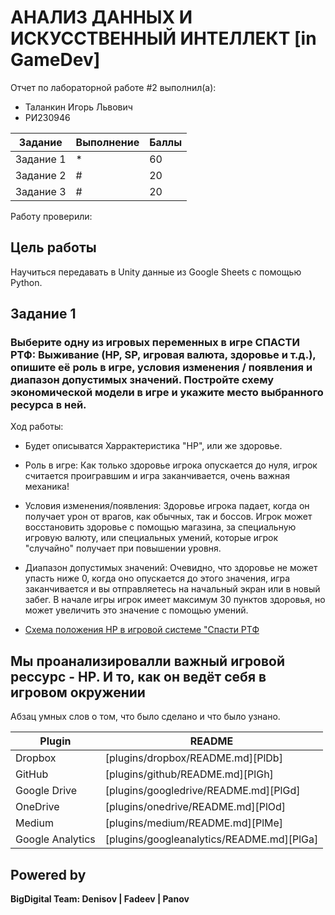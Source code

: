 # АНАЛИЗ ДАННЫХ И ИСКУССТВЕННЫЙ ИНТЕЛЛЕКТ [in GameDev]
Отчет по лабораторной работе #2 выполнил(а):
- Таланкин Игорь Львович
- РИ230946

| Задание | Выполнение | Баллы |
| ------ | ------ | ------ |
| Задание 1 | * | 60 |
| Задание 2 | # | 20 |
| Задание 3 | # | 20 |



Работу проверили:



## Цель работы
Научиться передавать в Unity данные из Google Sheets с помощью Python.


## Задание 1
### Выберите одну из игровых переменных в игре СПАСТИ РТФ: Выживание (HP, SP, игровая валюта, здоровье и т.д.), опишите её роль в игре, условия изменения / появления и диапазон допустимых значений. Постройте схему экономической модели в игре и укажите место выбранного ресурса в ней.

Ход работы:
- Будет описыватся Харрактеристика "HP", или же здоровье.
- Роль в игре: Как только здоровье игрока опускается до нуля, игрок считается проигравшим и игра заканчивается, очень важная механика!
- Условия изменения/появления: Здоровье игрока падает, когда он получает урон от врагов, как обычных, так и боссов. Игрок может восстановить здоровье с помощью магазина, за специальную игровую валюту, или специальных умений, которые игрок "случайно" получает при повышении уровня.
- Диапазон допустимых значений: Очевидно, что здоровье не может упасть ниже 0, когда оно опускается до этого значения, игра заканчивается и вы отправляетесь на начальный экран или в новый забег. В начале игры игрок имеет максимум 30 пунктов здоровья, но может увеличить это значение с помощью умений.

- [Схема положения HP в игровой системе "Спасти РТФ](https://github.com/TalankinIgor/AiGamedev/blob/main/Zadanie2_1.png)


## Мы проанализировалли важный игровой рессурс - HP. И то, как он ведёт себя в игровом окружении

Абзац умных слов о том, что было сделано и что было узнано.

| Plugin | README |
| ------ | ------ |
| Dropbox | [plugins/dropbox/README.md][PlDb] |
| GitHub | [plugins/github/README.md][PlGh] |
| Google Drive | [plugins/googledrive/README.md][PlGd] |
| OneDrive | [plugins/onedrive/README.md][PlOd] |
| Medium | [plugins/medium/README.md][PlMe] |
| Google Analytics | [plugins/googleanalytics/README.md][PlGa] |

## Powered by

**BigDigital Team: Denisov | Fadeev | Panov**
